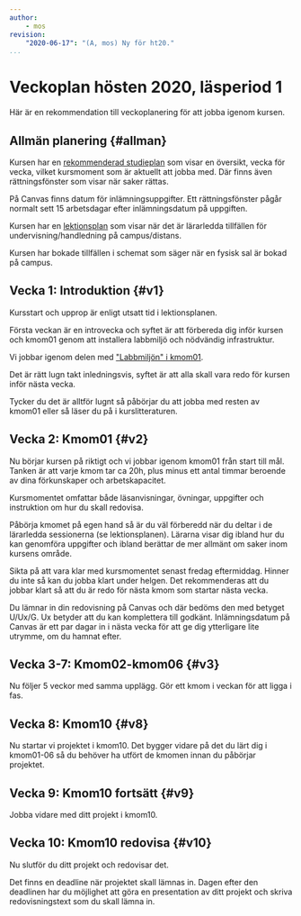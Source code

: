 ```yaml
---
author:
    - mos
revision:
    "2020-06-17": "(A, mos) Ny för ht20."
...
```

Veckoplan hösten 2020, läsperiod 1
==================================

Här är en rekommendation till veckoplanering för att jobba igenom kursen.

<!--more-->



Allmän planering {#allman}
----------------------------------

Kursen har en [rekommenderad studieplan](htmlphp/studieplan) som visar en översikt, vecka för vecka, vilket kursmoment som är aktuellt att jobba med. Där finns även rättningsfönster som visar när saker rättas.

På Canvas finns datum för inlämningsuppgifter. Ett rättningsfönster pågår normalt sett 15 arbetsdagar efter inlämningsdatum på uppgiften.

Kursen har en [lektionsplan](htmlphp/lektionsplan) som visar när det är lärarledda tillfällen för undervisning/handledning på campus/distans.

Kursen har bokade tillfällen i schemat som säger när en fysisk sal är bokad på campus.



Vecka 1: Introduktion {#v1}
----------------------------------

Kursstart och upprop är enligt utsatt tid i lektionsplanen.

Första veckan är en introvecka och syftet är att förbereda dig inför kursen och kmom01 genom att installera labbmiljö och nödvändig infrastruktur.

Vi jobbar igenom delen med ["Labbmiljön" i kmom01](https://dbwebb.se/kurser/htmlphp/kmom01#labbmiljo).

Det är rätt lugn takt inledningsvis, syftet är att alla skall vara redo för kursen inför nästa vecka.

Tycker du det är alltför lugnt så påbörjar du att jobba med resten av kmom01 eller så läser du på i kurslitteraturen.



Vecka 2: Kmom01 {#v2}
----------------------------------

Nu börjar kursen på riktigt och vi jobbar igenom kmom01 från start till mål. Tanken är att varje kmom tar ca 20h, plus minus ett antal timmar beroende av dina förkunskaper och arbetskapacitet.

Kursmomentet omfattar både läsanvisningar, övningar, uppgifter och instruktion om hur du skall redovisa.

Påbörja kmomet på egen hand så är du väl förberedd när du deltar i de lärarledda sessionerna (se lektionsplanen). Lärarna visar dig ibland hur du kan genomföra uppgifter och ibland berättar de mer allmänt om saker inom kursens område.

Sikta på att vara klar med kursmomentet senast fredag eftermiddag. Hinner du inte så kan du jobba klart under helgen. Det rekommenderas att du jobbar klart så att du är redo för nästa kmom som startar nästa vecka.

Du lämnar in din redovisning på Canvas och där bedöms den med betyget U/Ux/G. Ux betyder att du kan komplettera till godkänt. Inlämningsdatum på Canvas är ett par dagar in i nästa vecka för att ge dig ytterligare lite utrymme, om du hamnat efter.



Vecka 3-7: Kmom02-kmom06 {#v3}
----------------------------------

Nu följer 5 veckor med samma upplägg. Gör ett kmom i veckan för att ligga i fas.



Vecka 8: Kmom10 {#v8}
----------------------------------

Nu startar vi projektet i kmom10. Det bygger vidare på det du lärt dig i kmom01-06 så du behöver ha utfört de kmomen innan du påbörjar projektet.



Vecka 9: Kmom10 fortsätt {#v9}
----------------------------------

Jobba vidare med ditt projekt i kmom10.



Vecka 10: Kmom10 redovisa {#v10}
----------------------------------

Nu slutför du ditt projekt och redovisar det.

Det finns en deadline när projektet skall lämnas in. Dagen efter den deadlinen har du möjlighet att göra en presentation av ditt projekt och skriva redovisningstext som du skall lämna in.
